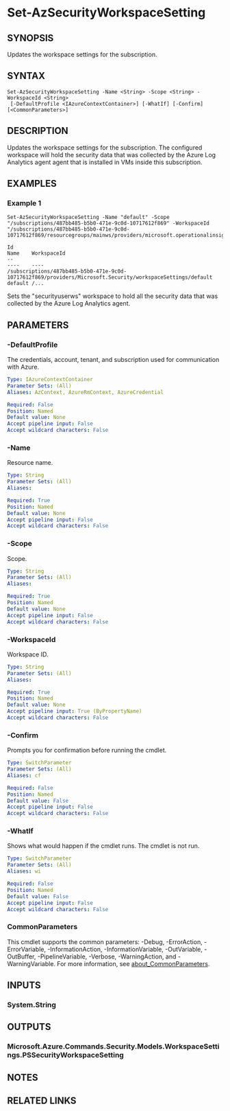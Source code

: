 ﻿---
external help file: Microsoft.Azure.PowerShell.Cmdlets.Security.dll-Help.xml
Module Name: Az.Security
online version: https://learn.microsoft.com/powershell/module/az.security/Set-AzSecurityWorkspaceSetting
schema: 2.0.0
---

# Set-AzSecurityWorkspaceSetting

## SYNOPSIS
Updates the workspace settings for the subscription.

## SYNTAX

```
Set-AzSecurityWorkspaceSetting -Name <String> -Scope <String> -WorkspaceId <String>
 [-DefaultProfile <IAzureContextContainer>] [-WhatIf] [-Confirm] [<CommonParameters>]
```

## DESCRIPTION
Updates the workspace settings for the subscription.
The configured workspace will hold the security data that was collected by the Azure Log Analytics agent agent that is installed in VMs inside this subscription.

## EXAMPLES

### Example 1
```
Set-AzSecurityWorkspaceSetting -Name "default" -Scope "/subscriptions/487bb485-b5b0-471e-9c0d-10717612f869" -WorkspaceId  "/subscriptions/487bb485-b5b0-471e-9c0d-10717612f869/resourcegroups/mainws/providers/microsoft.operationalinsights/workspaces/securityuserws"

Id                                                                                                         Name    WorkspaceId 
--                                                                                                         ----    ----
/subscriptions/487bb485-b5b0-471e-9c0d-10717612f869/providers/Microsoft.Security/workspaceSettings/default default /...
```

Sets the "securityuserws" workspace to hold all the security data that was collected by the Azure Log Analytics agent.

## PARAMETERS

### -DefaultProfile
The credentials, account, tenant, and subscription used for communication with Azure.

```yaml
Type: IAzureContextContainer
Parameter Sets: (All)
Aliases: AzContext, AzureRmContext, AzureCredential

Required: False
Position: Named
Default value: None
Accept pipeline input: False
Accept wildcard characters: False
```

### -Name
Resource name.

```yaml
Type: String
Parameter Sets: (All)
Aliases:

Required: True
Position: Named
Default value: None
Accept pipeline input: False
Accept wildcard characters: False
```

### -Scope
Scope.

```yaml
Type: String
Parameter Sets: (All)
Aliases:

Required: True
Position: Named
Default value: None
Accept pipeline input: False
Accept wildcard characters: False
```

### -WorkspaceId
Workspace ID.

```yaml
Type: String
Parameter Sets: (All)
Aliases:

Required: True
Position: Named
Default value: None
Accept pipeline input: True (ByPropertyName)
Accept wildcard characters: False
```

### -Confirm
Prompts you for confirmation before running the cmdlet.

```yaml
Type: SwitchParameter
Parameter Sets: (All)
Aliases: cf

Required: False
Position: Named
Default value: False
Accept pipeline input: False
Accept wildcard characters: False
```

### -WhatIf
Shows what would happen if the cmdlet runs.
The cmdlet is not run.

```yaml
Type: SwitchParameter
Parameter Sets: (All)
Aliases: wi

Required: False
Position: Named
Default value: False
Accept pipeline input: False
Accept wildcard characters: False
```

### CommonParameters
This cmdlet supports the common parameters: -Debug, -ErrorAction, -ErrorVariable, -InformationAction, -InformationVariable, -OutVariable, -OutBuffer, -PipelineVariable, -Verbose, -WarningAction, and -WarningVariable. For more information, see [about_CommonParameters](http://go.microsoft.com/fwlink/?LinkID=113216).

## INPUTS

### System.String
## OUTPUTS

### Microsoft.Azure.Commands.Security.Models.WorkspaceSettings.PSSecurityWorkspaceSetting
## NOTES

## RELATED LINKS
